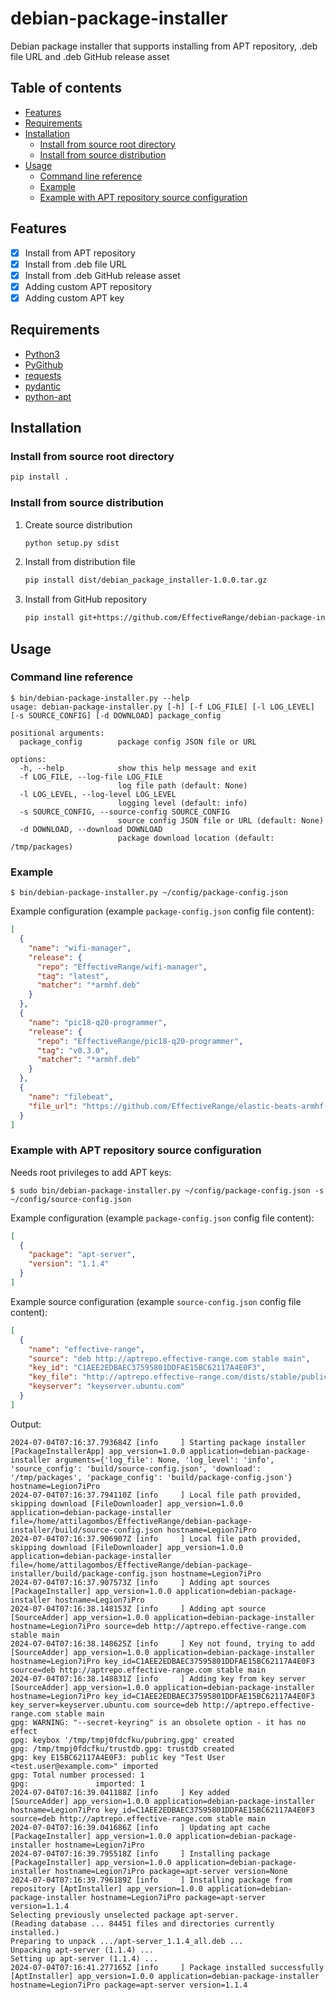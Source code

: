 # debian-package-installer

Debian package installer that supports installing from APT repository, .deb file URL and .deb GitHub release asset

## Table of contents

- [Features](#features)
- [Requirements](#requirements)
- [Installation](#installation)
  - [Install from source root directory](#install-from-source-root-directory)
  - [Install from source distribution](#install-from-source-distribution)
- [Usage](#usage)
  - [Command line reference](#command-line-reference)
  - [Example](#example)
  - [Example with APT repository source configuration](#example-with-apt-repository-source-configuration)

## Features

- [x] Install from APT repository
- [x] Install from .deb file URL
- [x] Install from .deb GitHub release asset
- [x] Adding custom APT repository
- [x] Adding custom APT key

## Requirements

- [Python3](https://www.python.org/downloads/)
- [PyGithub](https://pygithub.readthedocs.io/en/latest/index.html)
- [requests](https://requests.readthedocs.io/en/latest/)
- [pydantic](https://docs.pydantic.dev/latest/#pydantic-examples)
- [python-apt](https://apt-team.pages.debian.net/python-apt/library/index.html)

## Installation

### Install from source root directory

```bash
pip install .
```

### Install from source distribution

1. Create source distribution
    ```bash
    python setup.py sdist
    ```

2. Install from distribution file
    ```bash
    pip install dist/debian_package_installer-1.0.0.tar.gz
    ```

3. Install from GitHub repository
    ```bash
    pip install git+https://github.com/EffectiveRange/debian-package-installer.git@latest
    ```

## Usage

### Command line reference

```commandline
$ bin/debian-package-installer.py --help
usage: debian-package-installer.py [-h] [-f LOG_FILE] [-l LOG_LEVEL] [-s SOURCE_CONFIG] [-d DOWNLOAD] package_config

positional arguments:
  package_config        package config JSON file or URL

options:
  -h, --help            show this help message and exit
  -f LOG_FILE, --log-file LOG_FILE
                        log file path (default: None)
  -l LOG_LEVEL, --log-level LOG_LEVEL
                        logging level (default: info)
  -s SOURCE_CONFIG, --source-config SOURCE_CONFIG
                        source config JSON file or URL (default: None)
  -d DOWNLOAD, --download DOWNLOAD
                        package download location (default: /tmp/packages)
```

### Example

```commandline
$ bin/debian-package-installer.py ~/config/package-config.json
```

Example configuration (example `package-config.json` config file content):

```json
[
  {
    "name": "wifi-manager",
    "release": {
      "repo": "EffectiveRange/wifi-manager",
      "tag": "latest",
      "matcher": "*armhf.deb"
    }
  },
  {
    "name": "pic18-q20-programmer",
    "release": {
      "repo": "EffectiveRange/pic18-q20-programmer",
      "tag": "v0.3.0",
      "matcher": "*armhf.deb"
    }
  },
  {
    "name": "filebeat",
    "file_url": "https://github.com/EffectiveRange/elastic-beats-armhf-deb/releases/download/v8.12.2/filebeat-8.12.2-armv7l.deb"
  }
]
```

### Example with APT repository source configuration

Needs root privileges to add APT keys:

```commandline
$ sudo bin/debian-package-installer.py ~/config/package-config.json -s ~/config/source-config.json
```

Example configuration (example `package-config.json` config file content):

```json
[
  {
    "package": "apt-server",
    "version": "1.1.4"
  }
]
```

Example source configuration (example `source-config.json` config file content):

```json
[
  {
    "name": "effective-range",
    "source": "deb http://aptrepo.effective-range.com stable main",
    "key_id": "C1AEE2EDBAEC37595801DDFAE15BC62117A4E0F3",
    "key_file": "http://aptrepo.effective-range.com/dists/stable/public.key",
    "keyserver": "keyserver.ubuntu.com"
  }
]
```

Output:

```commandline
2024-07-04T07:16:37.793684Z [info     ] Starting package installer     [PackageInstallerApp] app_version=1.0.0 application=debian-package-installer arguments={'log_file': None, 'log_level': 'info', 'source_config': 'build/source-config.json', 'download': '/tmp/packages', 'package_config': 'build/package-config.json'} hostname=Legion7iPro
2024-07-04T07:16:37.794110Z [info     ] Local file path provided, skipping download [FileDownloader] app_version=1.0.0 application=debian-package-installer file=/home/attilagombos/EffectiveRange/debian-package-installer/build/source-config.json hostname=Legion7iPro
2024-07-04T07:16:37.906907Z [info     ] Local file path provided, skipping download [FileDownloader] app_version=1.0.0 application=debian-package-installer file=/home/attilagombos/EffectiveRange/debian-package-installer/build/package-config.json hostname=Legion7iPro
2024-07-04T07:16:37.907573Z [info     ] Adding apt sources             [PackageInstaller] app_version=1.0.0 application=debian-package-installer hostname=Legion7iPro
2024-07-04T07:16:38.148153Z [info     ] Adding apt source              [SourceAdder] app_version=1.0.0 application=debian-package-installer hostname=Legion7iPro source=deb http://aptrepo.effective-range.com stable main
2024-07-04T07:16:38.148625Z [info     ] Key not found, trying to add   [SourceAdder] app_version=1.0.0 application=debian-package-installer hostname=Legion7iPro key_id=C1AEE2EDBAEC37595801DDFAE15BC62117A4E0F3 source=deb http://aptrepo.effective-range.com stable main
2024-07-04T07:16:38.148831Z [info     ] Adding key from key server     [SourceAdder] app_version=1.0.0 application=debian-package-installer hostname=Legion7iPro key_id=C1AEE2EDBAEC37595801DDFAE15BC62117A4E0F3 key_server=keyserver.ubuntu.com source=deb http://aptrepo.effective-range.com stable main
gpg: WARNING: "--secret-keyring" is an obsolete option - it has no effect
gpg: keybox '/tmp/tmpj0fdcfku/pubring.gpg' created
gpg: /tmp/tmpj0fdcfku/trustdb.gpg: trustdb created
gpg: key E15BC62117A4E0F3: public key "Test User <test.user@example.com>" imported
gpg: Total number processed: 1
gpg:               imported: 1
2024-07-04T07:16:39.041188Z [info     ] Key added                      [SourceAdder] app_version=1.0.0 application=debian-package-installer hostname=Legion7iPro key_id=C1AEE2EDBAEC37595801DDFAE15BC62117A4E0F3 source=deb http://aptrepo.effective-range.com stable main
2024-07-04T07:16:39.041686Z [info     ] Updating apt cache             [PackageInstaller] app_version=1.0.0 application=debian-package-installer hostname=Legion7iPro
2024-07-04T07:16:39.795518Z [info     ] Installing package             [PackageInstaller] app_version=1.0.0 application=debian-package-installer hostname=Legion7iPro package=apt-server version=None
2024-07-04T07:16:39.796189Z [info     ] Installing package from repository [AptInstaller] app_version=1.0.0 application=debian-package-installer hostname=Legion7iPro package=apt-server version=1.1.4
Selecting previously unselected package apt-server.
(Reading database ... 84451 files and directories currently installed.)
Preparing to unpack .../apt-server_1.1.4_all.deb ...
Unpacking apt-server (1.1.4) ...
Setting up apt-server (1.1.4) ...
2024-07-04T07:16:41.277165Z [info     ] Package installed successfully [AptInstaller] app_version=1.0.0 application=debian-package-installer hostname=Legion7iPro package=apt-server version=1.1.4
```
